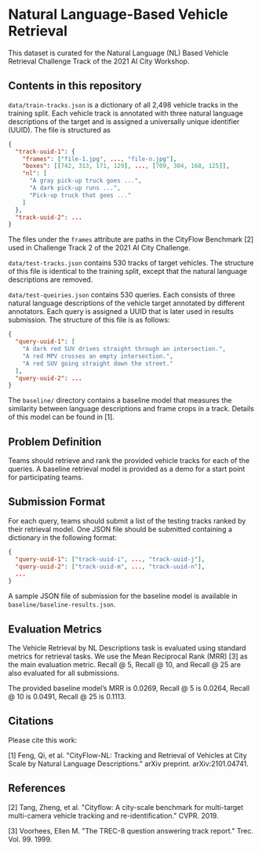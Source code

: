 # Natural Language-Based Vehicle Retrieval

This dataset is curated for the Natural Language (NL) Based Vehicle Retrieval
Challenge Track of the 2021 AI City Workshop.

## Contents in this repository
`data/train-tracks.json` is a dictionary of all 2,498 vehicle tracks in the
training split. Each vehicle track is annotated with three natural language
descriptions of the target and is assigned a universally unique identifier
(UUID).  The file is structured as
```json
{
  "track-uuid-1": {
    "frames": ["file-1.jpg", ..., "file-n.jpg"],
    "boxes": [[742, 313, 171, 129], ..., [709, 304, 168, 125]],
    "nl": [
      "A gray pick-up truck goes ...", 
      "A dark pick-up runs ...", 
      "Pick-up truck that goes ..."
    ]
  },
  "track-uuid-2": ...
}
```
The files under the `frames` attribute are paths in the CityFlow Benchmark [2] used
in Challenge Track 2 of the 2021 AI City Challenge.

`data/test-tracks.json` contains 530 tracks of target vehicles. The structure
of this file is identical to the training split, except that the natural
language descriptions are removed.

`data/test-queiries.json` contains 530 queries. Each consists of three natural
language descriptions of the vehicle target annotated by different annotators.
Each query is assigned a UUID that is later used in results submission.  The
structure of this file is as follows:
```json
{
  "query-uuid-1": [
    "A dark red SUV drives straight through an intersection.",
    "A red MPV crosses an empty intersection.",
    "A red SUV going straight down the street."
  ],
  "query-uuid-2": ...
}
```

The `baseline/` directory contains a baseline model that measures the similarity
between language descriptions and frame crops in a track. Details of this model
can be found in [1].

## Problem Definition

Teams should retrieve and rank the provided vehicle tracks for each of the
queries. A baseline retrieval model is provided as a demo for a start point for
participating teams.

## Submission Format
For each query, teams should submit a list of the testing tracks ranked by
their retrieval model.  One JSON file should be submitted containing a
dictionary in the following format:
```json
{
  "query-uuid-1": ["track-uuid-i", ..., "track-uuid-j"],
  "query-uuid-2": ["track-uuid-m", ..., "track-uuid-n"],
  ...
}
```

A sample JSON file of submission for the baseline model is available in
`baseline/baseline-results.json`.

## Evaluation Metrics
The Vehicle Retrieval by NL Descriptions task is evaluated using standard
metrics for retrieval tasks.  We use the Mean Reciprocal Rank (MRR) [3] as the
main evaluation metric. Recall @ 5, Recall @ 10, and Recall @ 25 are also
evaluated for all submissions.

The provided baseline model’s MRR is 0.0269, Recall @ 5 is 0.0264, Recall @ 10 is
0.0491, Recall @ 25 is 0.1113.


## Citations
Please cite this work:

[1] Feng, Qi, et al. "CityFlow-NL: Tracking and Retrieval of Vehicles at City
Scale by Natural Language Descriptions." arXiv preprint. arXiv:2101.04741. 

## References
[2] Tang, Zheng, et al. "Cityflow: A city-scale benchmark for multi-target
multi-camera vehicle tracking and re-identification." CVPR. 2019.

[3] Voorhees, Ellen M. "The TREC-8 question answering track report." Trec. 
Vol. 99. 1999.
